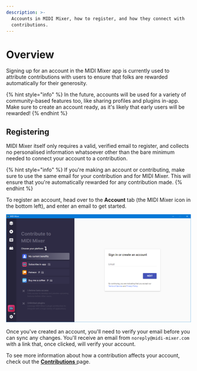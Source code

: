 ```yaml
---
description: >-
  Accounts in MIDI Mixer, how to register, and how they connect with
  contributions.
---
```


# Overview

Signing up for an account in the MIDI Mixer app is currently used to attribute contributions with users to ensure that folks are rewarded automatically for their generosity.

{% hint style="info" %}
In the future, accounts will be used for a variety of community-based features too, like sharing profiles and plugins in-app. Make sure to create an account ready, as it's likely that early users will be rewarded!
{% endhint %}

## Registering

MIDI Mixer itself only requires a valid, verified email to register, and collects no personalised information whatsoever other than the bare minimum needed to connect your account to a contribution.

{% hint style="info" %}
If you're making an account or contributing, make sure to use the same email for your contribution and for MIDI Mixer. This will ensure that you're automatically rewarded for any contribution made.
{% endhint %}

To register an account, head over to the **Account** tab \(the MIDI Mixer icon in the bottom left\), and enter an email to get started.

![The &quot;Account&quot; page in MIDI Mixer&apos;s UI](../.gitbook/assets/image%20%2822%29.png)

Once you've created an account, you'll need to verify your email before you can sync any changes. You'll receive an email from `noreply@midi-mixer.com` with a link that, once clicked, will verify your account.

To see more information about how a contribution affects your account, check out the [**Contributions** ](contribution.md)page.

